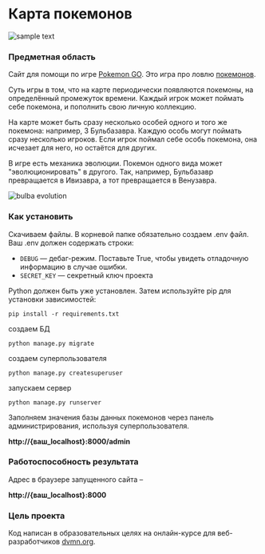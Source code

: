 # Карта покемонов

![sample text](https://i.ibb.co/tXD20G6/image.jpg)

### Предметная область

Сайт для помощи по игре [Pokemon GO](https://www.pokemongo.com/en-us/). Это игра про ловлю [покемонов](https://ru.wikipedia.org/wiki/%D0%9F%D0%BE%D0%BA%D0%B5%D0%BC%D0%BE%D0%BD).

Суть игры в том, что на карте периодически появляются покемоны, на определённый промежуток времени. Каждый игрок может поймать себе покемона, и пополнить свою личную коллекцию.

На карте может быть сразу несколько особей одного и того же покемона: например, 3 Бульбазавра. Каждую особь могут поймать сразу несколько игроков. Если игрок поймал себе особь покемона, она исчезает для него, но остаётся для других.

В игре есть механика эволюции. Покемон одного вида может "эволюционировать" в другого. Так, например, Бульбазавр превращается в Ивизавра, а тот превращается в Венузавра.

![bulba evolution](https://dvmn.org/filer/canonical/1562265973/167/)

### Как установить

Скачиваем файлы. В корневой папке обязательно создаем .env файл. Ваш .env должен содержать строки:

- `DEBUG` — дебаг-режим. Поставьте True, чтобы увидеть отладочную информацию в случае ошибки.
- `SECRET_KEY` — секретный ключ проекта


Python должен быть уже установлен. Затем используйте pip для установки зависимостей:

```
pip install -r requirements.txt
```
создаем БД
```
python manage.py migrate
```

создаем суперпользователя
```
python manage.py createsuperuser
```
запускаем сервер
```
python manage.py runserver
```

Заполняем значения базы данных покемонов через панель администрирования, используя суперпользователя.

**http://{ваш_localhost}:8000/admin**


### Работоспособность результата

Адрес в браузере запущенного сайта –

**http://{ваш_localhost}:8000**

### Цель проекта

Код написан в образовательных целях на онлайн-курсе для веб-разработчиков [dvmn.org](https://dvmn.org/).
